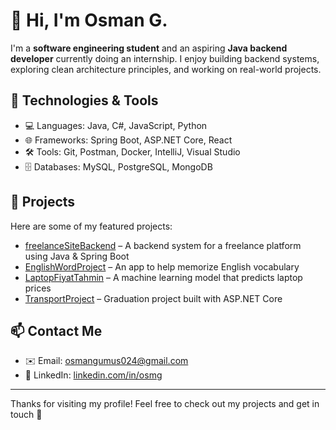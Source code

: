 # 👋 Hi, I'm Osman G.

I'm a **software engineering student** and an aspiring **Java backend developer** currently doing an internship. I enjoy building backend systems, exploring clean architecture principles, and working on real-world projects.

## 🔧 Technologies & Tools
- 💻 Languages: Java, C#, JavaScript, Python
- 🌐 Frameworks: Spring Boot, ASP.NET Core, React
- 🛠️ Tools: Git, Postman, Docker, IntelliJ, Visual Studio
- 🗄️ Databases: MySQL, PostgreSQL, MongoDB

## 📂 Projects
Here are some of my featured projects:
- [freelanceSiteBackend](https://github.com/osmg63/freelanceSiteBackend) – A backend system for a freelance platform using Java & Spring Boot
- [EnglishWordProject](https://github.com/osmg63/EnglishWordProject) – An app to help memorize English vocabulary
- [LaptopFiyatTahmin](https://github.com/osmg63/LaptopFiyatTahmin) – A machine learning model that predicts laptop prices
- [TransportProject](https://github.com/osmg63/TransportProject) – Graduation project built with ASP.NET Core

## 📫 Contact Me
- ✉️ Email: osmangumus024@gmail.com 
- 💼 LinkedIn: [linkedin.com/in/osmg](www.linkedin.com/in/osman-gümüş-478b28224) 

---

Thanks for visiting my profile! Feel free to check out my projects and get in touch 🤝
